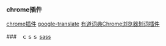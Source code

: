 

### chrome插件
[chrome插件](http://www.cnplugins.com/zhuanti/it-need-chromeplugins.html)
[google-translate](http://www.cnplugins.com/google/google-translate/)
[有道词典Chrome浏览器划词插件](http://cidian.youdao.com/chromeplus/)


###　ｃｓｓ
[sass](https://www.sass.hk/)